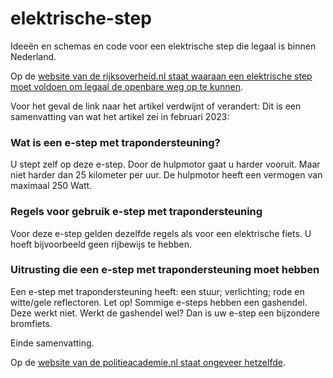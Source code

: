 # elektrische-step

Ideeën en schemas en code voor een elektrische step die legaal is binnen Nederland.

Op de [website van de rijksoverheid.nl staat waaraan een elektrische step moet voldoen om legaal de openbare weg op te kunnen](https://www.rijksoverheid.nl/onderwerpen/voertuigen-op-de-weg/e-step-met-trapondersteuning).

Voor het geval de link naar het artikel verdwijnt of verandert: Dit is een samenvatting van wat het artikel zei in februari 2023:

### Wat is een e-step met trapondersteuning?
U stept zelf op deze e-step. 
Door de hulpmotor gaat u harder vooruit. 
Maar niet harder dan 25 kilometer per uur.
De hulpmotor heeft een vermogen van maximaal 250 Watt.

### Regels voor gebruik e-step met trapondersteuning
Voor deze e-step gelden dezelfde regels als voor een elektrische fiets. U hoeft bijvoorbeeld geen rijbewijs te hebben.

### Uitrusting die een e-step met trapondersteuning moet hebben
Een e-step met trapondersteuning heeft:
een stuur;
verlichting; 
rode en witte/gele reflectoren.
Let op! Sommige e-steps hebben een gashendel. Deze werkt niet. Werkt de gashendel wel? Dan is uw e-step een bijzondere bromfiets.

Einde samenvatting.

Op de [website van de politieacademie.nl staat ongeveer hetzelfde](https://webapps.politieacademie.nl/bijzondere-bromfiets/53484).
